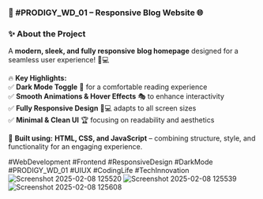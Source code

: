 ### **🚀 #PRODIGY_WD_01 – Responsive Blog Website 🌐**  

### **✨ About the Project**  
A **modern, sleek, and fully responsive** **blog homepage** designed for a seamless user experience! 🎨💻  

🔥 **Key Highlights:**  
✅ **Dark Mode Toggle** 🌙 for a comfortable reading experience  
✅ **Smooth Animations & Hover Effects** 🎭 to enhance interactivity  
✅ **Fully Responsive Design** 📱💻 adapts to all screen sizes  
✅ **Minimal & Clean UI** 🏆 focusing on readability and aesthetics  

🚀 **Built using:** **HTML, CSS, and JavaScript** – combining structure, style, and functionality for an engaging experience.  

#WebDevelopment #Frontend #ResponsiveDesign #DarkMode #PRODIGY_WD_01 #UIUX #CodingLife #TechInnovation
![Screenshot 2025-02-08 125520](https://github.com/user-attachments/assets/293f6eb1-9164-4774-b642-dfa4e420e4c6)
![Screenshot 2025-02-08 125539](https://github.com/user-attachments/assets/f9ea3e88-dd79-4156-be16-c104424681a7)
![Screenshot 2025-02-08 125608](https://github.com/user-attachments/assets/3df3a038-8811-494c-93e1-7aea5b5dd894)


